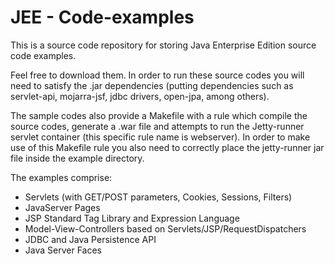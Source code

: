 JEE - Code-examples
===================
This is a source code repository
for storing Java Enterprise Edition
source code examples.

Feel free to download them. In order to
run these source codes you will need
to satisfy the .jar dependencies (putting
dependencies such as servlet-api,
mojarra-jsf, jdbc drivers, open-jpa,
among others).

The sample codes also provide a Makefile
with a rule which compile the source codes,
generate a .war file and attempts to
run the Jetty-runner servlet container
(this specific rule name is webserver).
In order to make use of this Makefile
rule you also need to correctly place
the jetty-runner jar file inside the
example directory.

The examples comprise:
* Servlets (with GET/POST parameters, Cookies, Sessions, Filters)
* JavaServer Pages
* JSP Standard Tag Library and Expression Language
* Model-View-Controllers based on Servlets/JSP/RequestDispatchers
* JDBC and Java Persistence API
* Java Server Faces
